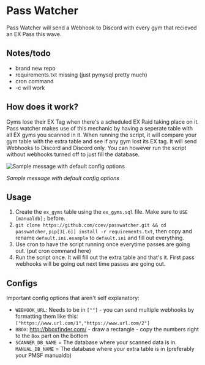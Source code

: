 # Pass Watcher
Pass Watcher will send a Webhook to Discord with every gym that recieved an EX Pass this wave.

## Notes/todo
- brand new repo
- requirements.txt missing (just pymysql pretty much)
- cron command
- -c will work

## How does it work?
Gyms lose their EX Tag when there's a scheduled EX Raid taking place on it. Pass watcher makes use of this mechanic by having a seperate table with all EX gyms you scanned in it. When running the script, it will compare your gym table with the extra table and see if any gym lost its EX tag.
It will send Webhooks to Discord and Discord only. You can however run the script without webhooks turned off to just fill the database.


![Sample message with default config options](https://i.imgur.com/ujixheG.png)

*Sample message with default config options*

## Usage
1. Create the `ex_gyms` table using the `ex_gyms.sql` file. Make sure to `USE [manualdb];` before.
2. `git clone https://github.com/ccev/passwatcher.git && cd passwatcher`, `pip[3[.6]] install -r requirements.txt`, then copy and rename `default.ini.example` to `default.ini` and fill out everything.
3. Use cron to have the script running once everytime passes are going out. (put cron command here)
4. Run the script once. It will fill out the extra table and that's it. First pass webhooks will be going out next time passes are going out.

## Configs
Important config options that aren't self explanatory:
- `WEBHOOK_URL`: Needs to be in `[""]` - you can send multiple webhooks by formatting them like this: `["https://www.url.com/1","https://www.url.com/2"]`
- `BBOX`: http://bboxfinder.com/ - draw a rectangle - copy the numbers right to the `Box` part on the bottom
- `SCANNER_DB_NAME` = The database where your scanned data is in. `MANUAL_DB_NAME` = The database where your extra table is in (preferably your PMSF manualdb)
